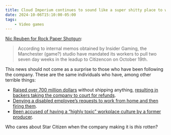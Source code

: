 ```yaml
---
title: Cloud Imperium continues to sound like a super shitty place to work
date: 2024-10-06T15:10:00-05:00
tags:
    - Video games
---
```

<a href="https://www.rockpapershotgun.com/cloud-imperium-quietly-steal-star-citizen-developers-weekends-from-under-them-with-mandated-overtime-in-the-lead-up-to-citizencon" target="_blank" rel="noopener">Nic Reuben for Rock Paper Shotgun</a>:

> According to internal memos obtained by Insider Gaming, the Manchester (game?) studio have mandated its workers to pull two seven day weeks in the leadup to Citizencon on October 19th.

This news should not come as a surprise to those who have been following the company. These are the same individuals who have, among other terrible things:

- <a href="https://robertsspaceindustries.com/funding-goals" target="_blank" rel="noopener">Raised over 700 million dollars</a> without shipping anything, <a href="https://www.rockpapershotgun.com/star-citizen-refund" target="_blank" rel="noopener">resulting in backers taking the company to court for refunds</a>.
- <a href="https://www.eurogamer.net/star-citizen-developer-ordered-to-pay-27k-to-disabled-worker-in-return-to-office-discrimination-claim" target="_blank" rel="noopener">Denying a disabled employee’s requests to work from home and then firing them</a>.
- <a href="https://www.gamedeveloper.com/business/report-star-citizen-dev-cig-laid-off-staff-following-studio-relocation" target="_blank" rel="noopener">Been accused of having a “highly toxic” workplace culture by a former producer</a>.

Who cares about Star Citizen when the company making it is *this* rotten?
